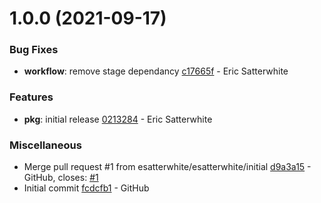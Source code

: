 # 1.0.0 (2021-09-17)


### Bug Fixes

* **workflow**: remove stage dependancy [c17665f](https://github.com/esatterwhite/test-core/commit/c17665f9bf69b1d0e1824009801d868b9154a8c7) - Eric Satterwhite


### Features

* **pkg**: initial release [0213284](https://github.com/esatterwhite/test-core/commit/02132847a7c9499d0a3b6afc1d3e259c30e73503) - Eric Satterwhite


### Miscellaneous

* Merge pull request #1 from esatterwhite/esatterwhite/initial [d9a3a15](https://github.com/esatterwhite/test-core/commit/d9a3a15f05593b5bbc4bf244624664f39dcc156a) - GitHub, closes: [#1](https://github.com/esatterwhite/test-core/issues/1)
* Initial commit [fcdcfb1](https://github.com/esatterwhite/test-core/commit/fcdcfb154b9c0ea539edcd1b5d64d33e42728511) - GitHub
